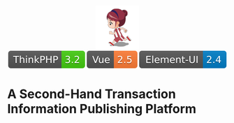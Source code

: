<div align="center">
    <img src="/logo.png"/>
</div>
<div align="center">
    <img src="/tp.svg"/>
    <img src="/vue.svg"/>
    <img src="/element.svg"/>
</div>

# A Second-Hand Transaction Information Publishing Platform